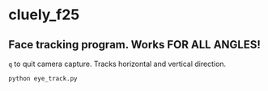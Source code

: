 # cluely_f25

## Face tracking program. Works FOR ALL ANGLES!

`q` to quit camera capture. Tracks horizontal and vertical direction. 

`python eye_track.py`